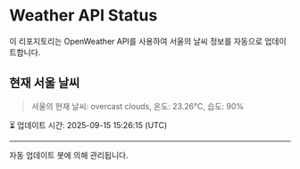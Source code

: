 
# Weather API Status

이 리포지토리는 OpenWeather API를 사용하여 서울의 날씨 정보를 자동으로 업데이트합니다.

## 현재 서울 날씨
> 서울의 현재 날씨: overcast clouds, 온도: 23.26°C, 습도: 90%

⏳ 업데이트 시간: 2025-09-15 15:26:15 (UTC)

---
자동 업데이트 봇에 의해 관리됩니다.
